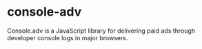 # console-adv
Console.adv is a JavaScript library for delivering paid ads through developer console logs in major browsers.

